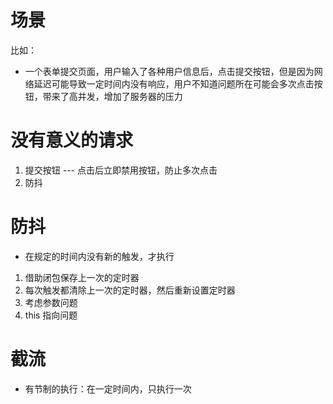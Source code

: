 # 场景

比如：

 - 一个表单提交页面，用户输入了各种用户信息后，点击提交按钮，但是因为网络延迟可能导致一定时间内没有响应，用户不知道问题所在可能会多次点击按钮，带来了高并发，增加了服务器的压力

# 没有意义的请求

1. 提交按钮 --- 点击后立即禁用按钮，防止多次点击
2. 防抖

# 防抖

- 在规定的时间内没有新的触发，才执行

1. 借助闭包保存上一次的定时器
2. 每次触发都清除上一次的定时器，然后重新设置定时器
3. 考虑参数问题
4. this 指向问题

# 截流

- 有节制的执行：在一定时间内，只执行一次
